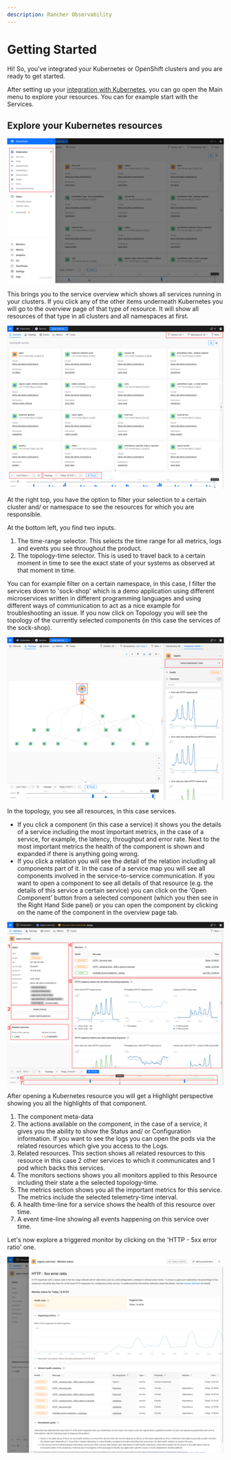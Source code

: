 ```yaml
---
description: Rancher Observability
---
```


# Getting Started

Hi! So, you've integrated your Kubernetes or OpenShift clusters and you are ready to get started.

After setting up your [integration with Kubernetes](k8s-quick-start-guide.md), you can go open the Main menu to explore your resources. You can for example start with the Services.

## Explore your Kubernetes resources

![Main menu](/.gitbook/assets/k8s/k8s-quick-start-menu.png)

This brings you to the service overview which shows all services running in your clusters. If you click any of the other items underneath Kubernetes you will go to the overview page of that type of resource. It will show all resources of that type in all clusters and all namespaces at first.

![Services overview](/.gitbook/assets/k8s/k8s-quick-start-services.png)

At the right top, you have the option to filter your selection to a certain cluster and/ or namespace to see the resources for which you are responsible.

At the bottom left, you find two inputs.
1. The time-range selector. This selects the time range for all metrics, logs and events you see throughout the product.
2. The topology-time selector. This is used to travel back to a certain moment in time to see the exact state of your systems as observed at that moment in time.

You can for example filter on a certain namespace, in this case, I filter the services down to 'sock-shop' which is a demo application using different microservices written in different programming languages and using different ways of communication to act as a nice example for troubleshooting an issue.
If you now click on Topology you will see the topology of the currently selected components (in this case the services of the sock-shop).

![Services topology](/.gitbook/assets/k8s/k8s-quick-start-service-topology.png)

In the topology, you see all resources, in this case services. 
- If you click a component (in this case a service) it shows you the details of a service including the most important metrics, in the case of a service, for example, the latency, throughput and error rate. Next to the most important metrics the health of the component is shown and expanded if there is anything going wrong.
- If you click a relation you will see the detail of the relation including all components part of it. In the case of a service map you will see all components involved in the service-to-service communication.
If you want to open a component to see all details of that resource (e.g. the details of this service a certain service) you can click on the 'Open Component' button from a selected component (which you then see in the Right Hand Side panel) or you can open the component by clicking on the name of the component in the overview page tab.

![Service overview](/.gitbook/assets/k8s/k8s-quick-start-service.png)

After opening a Kubernetes resource you will get a Highlight perspective showing you all the highlights of that component.
1. The component meta-data
2. The actions available on the component, in the case of a service, it gives you the ability to show the Status and/ or Configuration information. If you want to see the logs you can open the pods via the related resources which give you access to the Logs.
3. Related resources. This section shows all related resources to this resource in this case 2 other services to which it communicates and 1 pod which backs this services.
4. The monitors sections shows you all monitors applied to this Resource including their state a the selected topology-time.
5. The metrics section shows you all the important metrics for this service. The metrics include the selected telemetry-time interval.
6. A health time-line for a service shows the health of this resource over time.
7. A event time-line showing all events happening on this service over time.

Let's now explore a triggered monitor by clicking on the 'HTTP - 5xx error ratio' one.

![HTTP - 5xx error ratio triggered monitor](/.gitbook/assets/k8s/k8s-quick-start-service-5xx-error-triggered-monitor.png)

